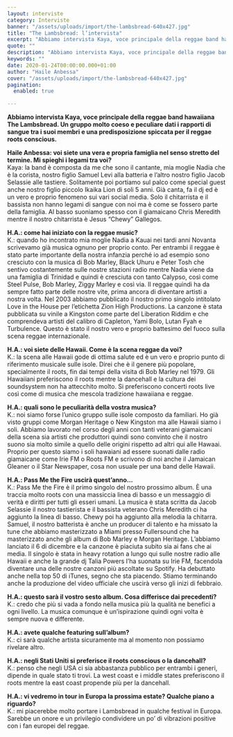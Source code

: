 ```yaml
---
layout: interviste
category: Interviste
banner: "/assets/uploads/import/the-lambsbread-640x427.jpg"
title: "The Lambsbread: l’intervista"
excerpt: "Abbiamo intervista Kaya, voce principale della reggae band hawaiiana The Lambsbread. Un gruppo molto coeso e peculiare dati i rapporti di sangue tra i suoi membri e una predisposizione spiccata per il reggae roots conscious. Haile Anbessa: voi siete una vera e propria famiglia nel senso stretto del termine. Mi spieghi i legami tra voi?…"
quote: ""
description: "Abbiamo intervista Kaya, voce principale della reggae band hawaiiana The Lambsbread. Un gruppo molto coeso e peculiare dati i rapporti di sangue tra i suoi membri e una predisposizione spiccata per il reggae roots conscious. Haile Anbessa: voi siete una vera e propria famiglia nel senso stretto del termine. Mi spieghi i legami tra voi?…"
keywords: ""
date: 2020-01-24T00:00:00.000+01:00
author: "Haile Anbessa"
cover: "/assets/uploads/import/the-lambsbread-640x427.jpg"
pagination:
  enabled: true

---
```


**Abbiamo intervista Kaya, voce principale della reggae band hawaiiana The Lambsbread. Un gruppo molto coeso e peculiare dati i rapporti di sangue tra i suoi membri e una predisposizione spiccata per il reggae roots conscious.**

**Haile Anbessa: voi siete una vera e propria famiglia nel senso stretto del termine. Mi spieghi i legami tra voi?**  
Kaya: la band è composta da me che sono il cantante, mia moglie Nadia che è la corista, nostro figlio Samuel Levi alla batteria e l’altro nostro figlio Jacob Selassie alle tastiere. Solitamente poi portiamo sul palco come special guest anche nostro figlio piccolo Ikaika Lion di soli 5 anni. Già canta, fa il dj ed è un vero e proprio fenomeno sui vari social media. Solo il chitarrista e il bassista non hanno legami di sangue con noi ma è come se fossero parte della famiglia. Al basso suoniamo spesso con il giamaicano Chris Meredith mentre il nostro chitarrista è Jesus “Chewy” Gallegos.

**H.A.: come hai iniziato con la reggae music?**  
K.: quando ho incontrato mia moglie Nadia a Kauai nei tardi anni Novanta scrivevamo già musica ognuno per proprio conto. Per entrambi il reggae è stato parte importante della nostra infanzia perché io ad esempio sono cresciuto con la musica di Bob Marley, Black Uhuru e Peter Tosh che sentivo costantemente sulle nostre stazioni radio mentre Nadia viene da una famiglia di Trinidad e quindi è cresciuta con tanto Calypso, così come Steel Pulse, Bob Marley, Ziggy Marley e così via. Il reggae quindi ha da sempre fatto parte delle nostre vite, prima ancora di diventare artisti a nostra volta. Nel 2003 abbiamo pubblicato il nostro primo singolo intitolato Love in the House per l’etichetta Zion High Productions. La canzone è stata pubblicata su vinile a Kingston come parte del Liberation Riddim e che comprendeva artisti del calibro di Capleton, Yami Bolo, Lutan Fyah e Turbulence. Questo è stato il nostro vero e proprio battesimo del fuoco sulla scena reggae internazionale.

**H.A.: voi siete delle Hawaii. Come è la scena reggae da voi?**  
K.: la scena alle Hawaii gode di ottima salute ed è un vero e proprio punto di riferimento musicale sulle isole. Direi che è il genere più popolare, specialmente il roots, fin dai tempi della visita di Bob Marley nel 1979\. Gli Hawaiiani preferiscono il roots mentre la dancehall e la cultura dei soundsystem non ha attecchito molto. Si preferiscono concerti roots live così come di musica che mescola tradizione hawaiiana e reggae.

**H.A.: quali sono le peculiarità della vostra musica?**  
K.: noi siamo forse l’unico gruppo sulle isole composto da familiari. Ho già visto gruppi come Morgan Heritage o New Kingston ma alle Hawaii siamo i soli. Abbiamo lavorato nel corso degli anni con tanti veterani giamaicani della scena sia artisti che produttori quindi sono convinto che il nostro suono sia molto simile a quello delle origini rispetto ad altri qui alle Hawaai. Proprio per questo siamo i soli hawaiani ad essere suonati dalle radio giamaicane come Irie FM o Roots FM e scrivono di noi anche il Jamaican Gleaner o il Star Newspaper, cosa non usuale per una band delle Hawaii.

**H.A.: Pass Me the Fire uscirà quest’anno…**  
K.: Pass Me the Fire è il primo singolo del nostro prossimo album. È una traccia molto roots con una massiccia linea di basso e un messaggio di verità e diritti per tutti gli esseri umani. La musica è stata scritta da Jacob Selassie il nostro tastierista e il bassista veterano Chris Meredith ci ha aggiunto la linea di basso. Chewy poi ha aggiunto alla melodia la chitarra. Samuel, il nostro batterista è anche un producer di talento e ha missato la tune che abbiamo masterizzato a Miami presso Fullersound che ha masterizzato anche gli album di Bob Marley e Morgan Heritage. L’abbiamo lanciato il 6 di dicembre e la canzone è piaciuta subito sia ai fans che ai media. Il singolo è stata in heavy rotation a lungo qui sulle nostre radio alle Hawaii e anche la grande dj Talia Powers l’ha suonata su Irie FM, facendola diventare una delle nostre canzoni più ascoltate su Spotify. Ha debuttato anche nella top 50 di iTunes, segno che sta piacendo. Stiamo terminando anche la produzione del video ufficiale che uscirà verso gli inizi di febbraio.

**H.A.: questo sarà il vostro sesto album. Cosa differisce dai precedenti?**  
K.: credo che più si vada a fondo nella musica più la qualità ne benefici a ogni livello. La musica comunque è un’ispirazione quindi ogni volta è sempre nuova e differente.

**H.A.: avete qualche featuring sull’album?**  
K.: ci sarà qualche artista sicuramente ma al momento non possiamo rivelare altro.

**H.A.: negli Stati Uniti si preferisce il roots conscious o la dancehall?**  
K.: penso che negli USA ci sia abbastanza pubblico per entrambi i generi, dipende in quale stato ti trovi. La west coast e i middle states preferiscono il roots mentre la east coast propende più per la dancehall.

**H.A.: vi vedremo in tour in Europa la prossima estate? Qualche piano a riguardo?**  
K.: mi piacerebbe molto portare i Lambsbread in qualche festival in Europa. Sarebbe un onore e un privilegio condividere un po’ di vibrazioni positive con i fan europei del reggae.